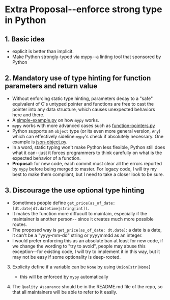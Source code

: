 # Extra Proposal--enforce strong type in Python 
## 1. Basic idea
  * explicit is better than implicit.
  * Make Python strongly-typed via [mypy](https://github.com/python/mypy)--a linting tool that sponsored by Python

## 2. Mandatory use of type hinting for function parameters and return value
  * Without enforcing static type hinting, parameters decay to a "safe" equivalent of C's untyped pointer and
    functions are free to cast the pointer into any data structure, which causes unexpected behaviors here and there.
  * A [simple-example.py](./simple-example.py) on how `mypy` works.
  * `mypy` works with more advanced cases such as [function-pointers.py](./function-pointer.py)
  * Python supports an `object` type (or its even more general version, `Any`) which can effectively sideline
    `mypy`'s check if absolutely necessary. One example is [json-object.py](./json-object.py).
  * In a word, static typing won't make Python less flexible, Python still does what it can--just it forces programmers
    to think carefully on what is the expected behavior of a function.
  * **Proposal**: for new code, each commit must clear all the errors reported by `mypy` before being merged to master.
    For legacy code, I will try my best to make them compliant, but I need to take a closer look to be sure.
    
## 3. Discourage the use optional type hinting
  * Sometimes people define `get_price(as_of_date: [dt.date|dt.datetime|string|int])`.
  * It makes the function more diffucult to maintain, especially if the maintainer is another person--
    since it creates much more possible routes.
  * The proposed way is `get_price(as_of_date: dt.date)`: a date is a date, it can't be a "yyyy-mm-dd" string
    or yyyymmdd as an integer.
  * I would prefer enforcing this as an absolute ban at least for new code, if we change the wording to "try to avoid",
    people may abuse this exception--for existing code, I will try to implement it in this way, but it may not be
    easy if some optionality is deep-rooted.

3. Explicity define if a variable can be `None` by using `Union[str|None]`
    * this will be enforced by `mypy` automatically

4. The `Quality Assurance` should be in the README.md file of the repo, so that all maintainers will be able to refer to
   it easily.
